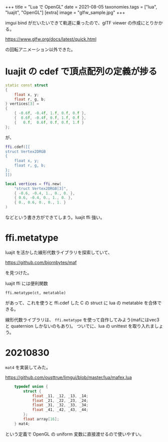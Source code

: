 +++
title = "Lua で OpenGL"
date = 2021-08-05
taxonomies.tags = ["lua", "luajit", "OpenGL"]
[extra]
image = "glfw_sample.jpg"
+++

imgui bind がだいたいできて軌道に乗ったので、glTF viewer の作成にとりかかる。

<https://www.glfw.org/docs/latest/quick.html>

の回転アニメーション以外できた。

# luajit の cdef で頂点配列の定義が捗る

```c++
static const struct
{
    float x, y;
    float r, g, b;
} vertices[3] =
{
    { -0.6f, -0.4f, 1.f, 0.f, 0.f },
    {  0.6f, -0.4f, 0.f, 1.f, 0.f },
    {   0.f,  0.6f, 0.f, 0.f, 1.f }
};
```

が、

```lua
ffi.cdef([[
struct Vertex2DRGB
{
    float x, y;
    float r, g, b;
};
]])

local vertices = ffi.new(
    "struct Vertex2DRGB[3]",
    { -0.6, -0.4, 1., 0., 0. },
    { 0.6, -0.4, 0., 1., 0. },
    { 0., 0.6, 0., 0., 1. }
)
```

などという書き方ができてしまう。luajit ffi 強い。

# ffi.metatype

luajit を活かした線形代数ライブラリを探索していて、

<https://github.com/bjornbytes/maf>

を見つけた。

luajit ffi には便利関数

```
ffi.metatype(ct, metatable)
```

があって、これを使うと ffi.cdef した C の struct に lua の metatable を合体できる。

線形代数ライブラリは、 `ffi.metatype` を使って自作してみよう(mafにはvec3 と quaternion しかないのもあり)。
ついでに、lua の unittest を取り入れましょう。

# 20210830

`mat4` を実装してみた。

<https://github.com/ousttrue/limgui/blob/master/lua/mafex.lua>

```C
    typedef union {
        struct {
            float _11, _12, _13, _14;
            float _21, _22, _23, _24;
            float _31, _32, _33, _34;
            float _41, _42, _43, _44;
        };
        float array[16];
    } mat4;
```

という定義で OpenGL の uniform 変数に直接渡せるので使いやすい。

